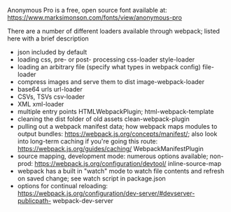 Anonymous Pro is a free, open source font available at: https://www.marksimonson.com/fonts/view/anonymous-pro

There are a number of different loaders available through webpack; listed here with a brief description

- json
  included by default
- loading css, pre- or post- processing
  css-loader
  style-loader
- loading an arbitrary file (specify what types in webpack config)
  file-loader
- compress images and serve them to dist
  image-webpack-loader
- base64 urls
  url-loader
- CSVs, TSVs
  csv-loader
- XML
  xml-loader
- multiple entry points
  HTMLWebpackPlugin; html-webpack-template
- cleaning the dist folder of old assets
  clean-webpack-plugin
- pulling out a webpack manifest data; how webpack maps modules to output bundles: https://webpack.js.org/concepts/manifest/;
  also look into long-term caching if you're going this route: https://webpack.js.org/guides/caching/
  WebpackManifestPlugin
- source mapping, development mode: numerous options available; non-prod: https://webpack.js.org/configuration/devtool/
  inline-source-map
- webpack has a built in "watch" mode to watch file contents and refresh on saved change; see watch script in package.json
- options for continual reloading: https://webpack.js.org/configuration/dev-server/#devserver-publicpath-
  webpack-dev-server
